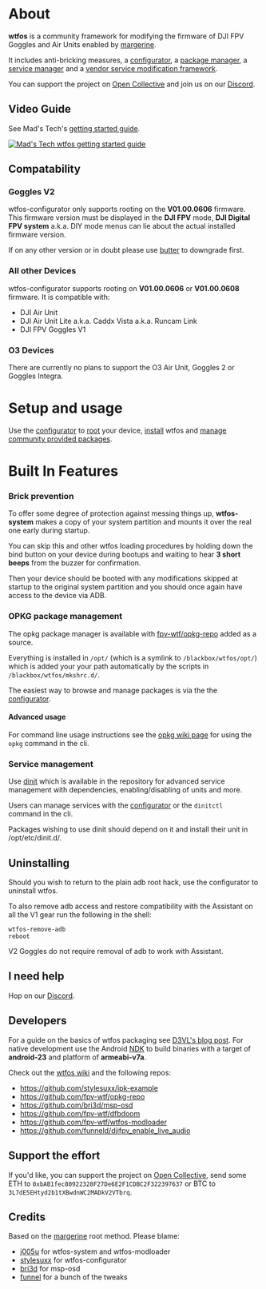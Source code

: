 # About
**wtfos** is a community framework for modifying the firmware of DJI FPV Goggles and Air Units enabled by [margerine](https://github.com/fpv-wtf/margerine). 

It includes anti-bricking measures, a [configurator](https://github.com/fpv-wtf/wtfos-configurator), a [package manager](https://git.yoctoproject.org/opkg/), a [service manager](https://github.com/davmac314/dinit) and a [vendor service modification framework](https://github.com/fpv-wtf/wtfos-modloader).

You can support the project on [Open Collective](https://opencollective.com/fpv-wtf/donate?amount=10) and join us on our [Discord](https://discord.gg/3rpnBBJKtU).

## Video Guide
See Mad's Tech's [getting started guide](https://www.youtube.com/watch?v=hNOA0kUjKhY).

[![Mad's Tech wtfos getting started guide](https://img.youtube.com/vi/hNOA0kUjKhY/0.jpg)](https://www.youtube.com/watch?v=hNOA0kUjKhY)

## Compatability

### Goggles V2

wtfos-configurator only supports rooting on the **V01.00.0606** firmware. This firmware version must be displayed in the **DJI FPV** mode, **DJI Digital FPV system** a.k.a. DIY mode menus can lie about the actual installed firmware version.

If on any other version or in doubt please use [butter](https://github.com/fpv-wtf/butter#usage) to downgrade first.

### All other Devices
wtfos-configurator supports rooting on **V01.00.0606** or **V01.00.0608** firmware. It is compatible with:

 - DJI Air Unit
 - DJI Air Unit Lite a.k.a. Caddx Vista a.k.a. Runcam Link
 - DJI FPV Goggles V1

### O3 Devices
There are currently no plans to support the O3 Air Unit, Goggles 2 or Goggles Integra.

# Setup and usage

Use the [configurator](https://fpv.wtf/) to [root](https://fpv.wtf/root) your device, [install](https://fpv.wtf/wtfos/install) wtfos and [manage](https://fpv.wtf/root) [community provided packages](https://repo.fpv.wtf/pigeon/).


# Built In Features

### Brick prevention
To offer some degree of protection against messing things up, **wtfos-system** makes a copy of your system partition and mounts it over the real one early during startup. 

You can skip this and other wtfos loading procedures by holding down the bind button on your device during bootups and waiting to hear **3 short beeps** from the buzzer for confirmation.

Then your device should be booted with any modifications skipped at startup to the original system partition and you should once again have access to the device via ADB. 

### OPKG package management
The opkg package manager is available with [fpv-wtf/opkg-repo](https://repo.fpv.wtf/pigeon/) added as a source. 

Everything is installed in `/opt/` (which is a symlink to `/blackbox/wtfos/opt/`) which is added your your path automatically by the scripts in `/blackbox/wtfos/mkshrc.d/`.

The easiest way to browse and manage packages is via the the [configurator](https://fpv.wtf/).

#### Advanced usage

For command line usage instructions see the [opkg wiki page](https://openwrt.org/docs/guide-user/additional-software/opkg) for using the `opkg` command in the cli.

### Service management
Use [dinit](https://github.com/fpv-wtf/dji-hd-fpv-dinit) which is available in the repository for advanced service management with dependencies, enabling/disabling of units and more. 

Users can manage services with the [configurator](https://fpv.wtf/) or the `dinitctl ` command in the cli.

Packages wishing to use dinit should depend on it and install their unit in /opt/etc/dinit.d/.

## Uninstalling
Should you wish to return to the plain adb root hack, use the configurator to uninstall wtfos.

To also remove adb access and restore compatibility with the Assistant on all the V1 gear run the following in the shell:

    wtfos-remove-adb
    reboot

V2 Goggles do not require removal of adb to work with Assistant.

## I need help

Hop on our [Discord](https://discord.gg/3rpnBBJKtU).

## Developers

For a guide on the basics of wtfos packaging see [D3VL's blog post](https://d3vl.com/blog/developing-wtfos-packages/). For native development use the Android [NDK](https://developer.android.com/ndk/downloads) to build binaries with a target of **android-23** and platform of **armeabi-v7a**. 

Check out the [wtfos wiki](https://github.com/fpv-wtf/wtfos/wiki) and the following repos:

 - https://github.com/stylesuxx/ipk-example
 - https://github.com/fpv-wtf/opkg-repo
 - https://github.com/bri3d/msp-osd
 - https://github.com/fpv-wtf/dfbdoom
 - https://github.com/fpv-wtf/wtfos-modloader
 - https://github.com/funneld/djifpv_enable_live_audio

## Support the effort

If you'd like, you can support the project on [Open Collective](https://opencollective.com/fpv-wtf/donate?amount=10), send some ETH to `0xbAB1fec80922328F27De6E2F1CDBC2F322397637` or BTC to `3L7dE5EHtyd2b1tXBwdnWC2MADkV2VTbrq`.

## Credits
Based on the [margerine](https://github.com/fpv-wtf/margerine) root method. Please blame:
 - [j005u](https://github.com/j005u) for wtfos-system and wtfos-modloader
 - [stylesuxx](https://github.com/stylesuxx) for wtfos-configurator
 - [bri3d](https://github.com/bri3d) for msp-osd
 - [funnel](https://github.com/funneld) for a bunch of the tweaks
